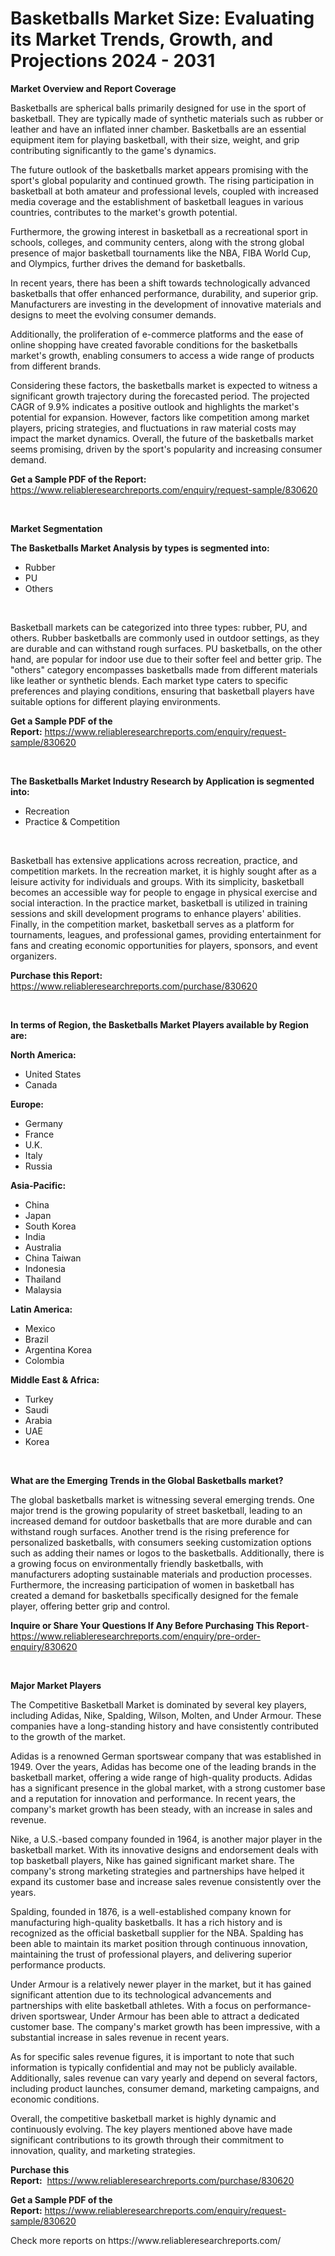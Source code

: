 <p><h1>Basketballs Market Size: Evaluating its Market Trends, Growth, and Projections 2024 - 2031</h1></p><p><strong>Market Overview and Report Coverage</strong></p>
<p><p>Basketballs are spherical balls primarily designed for use in the sport of basketball. They are typically made of synthetic materials such as rubber or leather and have an inflated inner chamber. Basketballs are an essential equipment item for playing basketball, with their size, weight, and grip contributing significantly to the game's dynamics.</p><p>The future outlook of the basketballs market appears promising with the sport's global popularity and continued growth. The rising participation in basketball at both amateur and professional levels, coupled with increased media coverage and the establishment of basketball leagues in various countries, contributes to the market's growth potential.</p><p>Furthermore, the growing interest in basketball as a recreational sport in schools, colleges, and community centers, along with the strong global presence of major basketball tournaments like the NBA, FIBA World Cup, and Olympics, further drives the demand for basketballs.</p><p>In recent years, there has been a shift towards technologically advanced basketballs that offer enhanced performance, durability, and superior grip. Manufacturers are investing in the development of innovative materials and designs to meet the evolving consumer demands.</p><p>Additionally, the proliferation of e-commerce platforms and the ease of online shopping have created favorable conditions for the basketballs market's growth, enabling consumers to access a wide range of products from different brands.</p><p>Considering these factors, the basketballs market is expected to witness a significant growth trajectory during the forecasted period. The projected CAGR of 9.9% indicates a positive outlook and highlights the market's potential for expansion. However, factors like competition among market players, pricing strategies, and fluctuations in raw material costs may impact the market dynamics. Overall, the future of the basketballs market seems promising, driven by the sport's popularity and increasing consumer demand.</p></p>
<p><strong>Get a Sample PDF of the Report:</strong> <a href="https://www.reliableresearchreports.com/enquiry/request-sample/830620">https://www.reliableresearchreports.com/enquiry/request-sample/830620</a></p>
<p>&nbsp;</p>
<p><strong>Market Segmentation</strong></p>
<p><strong>The Basketballs Market Analysis by types is segmented into:</strong></p>
<p><ul><li>Rubber</li><li>PU</li><li>Others</li></ul></p>
<p>&nbsp;</p>
<p><p>Basketball markets can be categorized into three types: rubber, PU, and others. Rubber basketballs are commonly used in outdoor settings, as they are durable and can withstand rough surfaces. PU basketballs, on the other hand, are popular for indoor use due to their softer feel and better grip. The "others" category encompasses basketballs made from different materials like leather or synthetic blends. Each market type caters to specific preferences and playing conditions, ensuring that basketball players have suitable options for different playing environments.</p></p>
<p><strong>Get a Sample PDF of the Report:</strong>&nbsp;<a href="https://www.reliableresearchreports.com/enquiry/request-sample/830620">https://www.reliableresearchreports.com/enquiry/request-sample/830620</a></p>
<p>&nbsp;</p>
<p><strong>The Basketballs Market Industry Research by Application is segmented into:</strong></p>
<p><ul><li>Recreation</li><li>Practice & Competition</li></ul></p>
<p>&nbsp;</p>
<p><p>Basketball has extensive applications across recreation, practice, and competition markets. In the recreation market, it is highly sought after as a leisure activity for individuals and groups. With its simplicity, basketball becomes an accessible way for people to engage in physical exercise and social interaction. In the practice market, basketball is utilized in training sessions and skill development programs to enhance players' abilities. Finally, in the competition market, basketball serves as a platform for tournaments, leagues, and professional games, providing entertainment for fans and creating economic opportunities for players, sponsors, and event organizers.</p></p>
<p><strong>Purchase this Report:</strong>&nbsp; <a href="https://www.reliableresearchreports.com/purchase/830620">https://www.reliableresearchreports.com/purchase/830620</a></p>
<p>&nbsp;</p>
<p><strong>In terms of Region, the Basketballs Market Players available by Region are:</strong></p>
<p>
    <p> <strong> North America: </strong>
        <ul>
            <li>United States</li>
            <li>Canada</li>
        </ul>
        </p> 
    <p> <strong> Europe: </strong>
        <ul>
            <li>Germany</li>
            <li>France</li>
            <li>U.K.</li>
            <li>Italy</li>
            <li>Russia</li>
        </ul>
        </p> 
    <p> <strong> Asia-Pacific: </strong>
        <ul>
            <li>China</li>
            <li>Japan</li>
            <li>South Korea</li>
            <li>India</li>
            <li>Australia</li>
            <li>China Taiwan</li>
            <li>Indonesia</li>
            <li>Thailand</li>
            <li>Malaysia</li>
        </ul>
        </p> 
    <p> <strong> Latin America: </strong>
        <ul>
            <li>Mexico</li>
            <li>Brazil</li>
            <li>Argentina Korea</li>
            <li>Colombia</li>
        </ul>
        </p> 
    <p> <strong> Middle East & Africa: </strong>
        <ul>
            <li>Turkey</li>
            <li>Saudi</li>
            <li>Arabia</li>
            <li>UAE</li>
            <li>Korea</li>
        </ul>
    </p>
    </p>
<p>&nbsp;</p>
<p><strong>What are the Emerging Trends in the Global Basketballs market?</strong></p>
<p><p>The global basketballs market is witnessing several emerging trends. One major trend is the growing popularity of street basketball, leading to an increased demand for outdoor basketballs that are more durable and can withstand rough surfaces. Another trend is the rising preference for personalized basketballs, with consumers seeking customization options such as adding their names or logos to the basketballs. Additionally, there is a growing focus on environmentally friendly basketballs, with manufacturers adopting sustainable materials and production processes. Furthermore, the increasing participation of women in basketball has created a demand for basketballs specifically designed for the female player, offering better grip and control.</p></p>
<p><strong>Inquire or Share Your Questions If Any Before Purchasing This Report</strong>- <a href="https://www.reliableresearchreports.com/enquiry/pre-order-enquiry/830620">https://www.reliableresearchreports.com/enquiry/pre-order-enquiry/830620</a></p>
<p>&nbsp;</p>
<p><strong>Major Market Players</strong></p>
<p><p>The Competitive Basketball Market is dominated by several key players, including Adidas, Nike, Spalding, Wilson, Molten, and Under Armour. These companies have a long-standing history and have consistently contributed to the growth of the market.</p><p>Adidas is a renowned German sportswear company that was established in 1949. Over the years, Adidas has become one of the leading brands in the basketball market, offering a wide range of high-quality products. Adidas has a significant presence in the global market, with a strong customer base and a reputation for innovation and performance. In recent years, the company's market growth has been steady, with an increase in sales and revenue.</p><p>Nike, a U.S.-based company founded in 1964, is another major player in the basketball market. With its innovative designs and endorsement deals with top basketball players, Nike has gained significant market share. The company's strong marketing strategies and partnerships have helped it expand its customer base and increase sales revenue consistently over the years.</p><p>Spalding, founded in 1876, is a well-established company known for manufacturing high-quality basketballs. It has a rich history and is recognized as the official basketball supplier for the NBA. Spalding has been able to maintain its market position through continuous innovation, maintaining the trust of professional players, and delivering superior performance products.</p><p>Under Armour is a relatively newer player in the market, but it has gained significant attention due to its technological advancements and partnerships with elite basketball athletes. With a focus on performance-driven sportswear, Under Armour has been able to attract a dedicated customer base. The company's market growth has been impressive, with a substantial increase in sales revenue in recent years.</p><p>As for specific sales revenue figures, it is important to note that such information is typically confidential and may not be publicly available. Additionally, sales revenue can vary yearly and depend on several factors, including product launches, consumer demand, marketing campaigns, and economic conditions.</p><p>Overall, the competitive basketball market is highly dynamic and continuously evolving. The key players mentioned above have made significant contributions to its growth through their commitment to innovation, quality, and marketing strategies.</p></p>
<p><strong>Purchase this Report:</strong>&nbsp;&nbsp;<a href="https://www.reliableresearchreports.com/purchase/830620">https://www.reliableresearchreports.com/purchase/830620</a></p>
<p></p>
<p><strong>Get a Sample PDF of the Report:</strong>&nbsp;<a href="https://www.reliableresearchreports.com/enquiry/request-sample/830620">https://www.reliableresearchreports.com/enquiry/request-sample/830620</a></p>
<p>Check more reports on https://www.reliableresearchreports.com/</p>
